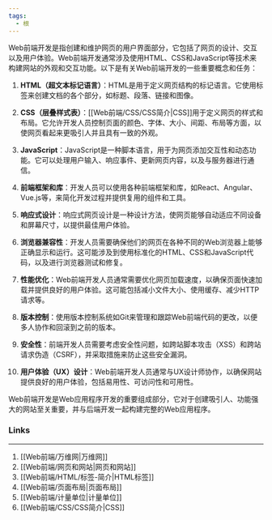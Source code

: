 ```yaml
---
tags:
  - 根
---
```

Web前端开发是指创建和维护网页的用户界面部分，它包括了网页的设计、交互以及用户体验。Web前端开发通常涉及使用HTML、CSS和JavaScript等技术来构建网站的外观和交互功能。以下是有关Web前端开发的一些重要概念和任务：

1. **HTML（超文本标记语言）**：HTML是用于定义网页结构的标记语言。它使用标签来创建文档的各个部分，如标题、段落、链接和图像。

2. **CSS（层叠样式表）**：[[Web前端/CSS/CSS简介|CSS]]用于定义网页的样式和布局。它允许开发人员控制页面的颜色、字体、大小、间距、布局等方面，以使网页看起来更吸引人并且具有一致的外观。

3. **JavaScript**：JavaScript是一种脚本语言，用于为网页添加交互性和动态功能。它可以处理用户输入、响应事件、更新网页内容，以及与服务器进行通信。

4. **前端框架和库**：开发人员可以使用各种前端框架和库，如React、Angular、Vue.js等，来简化开发过程并提供复用的组件和工具。

5. **响应式设计**：响应式网页设计是一种设计方法，使网页能够自动适应不同设备和屏幕尺寸，以提供最佳用户体验。

6. **浏览器兼容性**：开发人员需要确保他们的网页在各种不同的Web浏览器上能够正确显示和运行。这可能涉及到使用标准化的HTML、CSS和JavaScript代码，以及进行浏览器测试和修复。

7. **性能优化**：Web前端开发人员通常需要优化网页加载速度，以确保页面快速加载并提供良好的用户体验。这可能包括减小文件大小、使用缓存、减少HTTP请求等。

8. **版本控制**：使用版本控制系统如Git来管理和跟踪Web前端代码的更改，以便多人协作和回滚到之前的版本。

9. **安全性**：前端开发人员需要考虑安全性问题，如跨站脚本攻击（XSS）和跨站请求伪造（CSRF），并采取措施来防止这些安全漏洞。

10. **用户体验（UX）设计**：Web前端开发人员通常与UX设计师协作，以确保网站提供良好的用户体验，包括易用性、可访问性和可用性。

Web前端开发是Web应用程序开发的重要组成部分，它对于创建吸引人、功能强大的网站至关重要，并与后端开发一起构建完整的Web应用程序。
### Links
---
1. [[Web前端/万维网|万维网]]
2. [[Web前端/网页和网站|网页和网站]]
3. [[Web前端/HTML/标签-简介|HTML标签]]
4. [[Web前端/页面布局|页面布局]]
5. [[Web前端/计量单位|计量单位]]
6. [[Web前端/CSS/CSS简介|CSS]]
